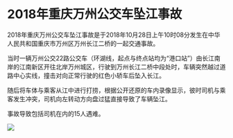 # 2018年重庆万州公交车坠江事故

2018年重庆万州公交车坠江事故是于2018年10月28日上午10时08分发生在中华人民共和国重庆市万州区万州长江二桥的一起交通事故。

当时一辆万州公交22路公交车（环湖线，起点与终点站均为“港口站”）由长江南岸的江南新区开往北岸万州城区，行驶到万州长江二桥中段处时，车辆突然越过道路中心实线，撞击对向正常行驶的红色小轿车后坠入长江。

随后将车体与乘客从江中进行打捞，根据公开还原的车内录像显示，彼时司机与乘客发生冲突，司机向左转动方向盘过猛直接导致了车辆坠江。

事故导致包括司机在内的15人遇难。

![](/accident/2018-Chongqing-bus-crash.png)

